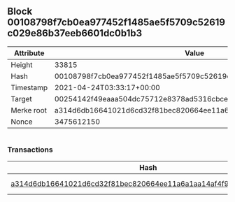 ## Block 00108798f7cb0ea977452f1485ae5f5709c52619c029e86b37eeb6601dc0b1b3

Attribute | Value
--- | ---
Height | 33815
Hash | 00108798f7cb0ea977452f1485ae5f5709c52619c029e86b37eeb6601dc0b1b3
Timestamp | 2021-04-24T03:33:17+00:00
Target | 00254142f49eaaa504dc75712e8378ad5316cbcead634704b3734b6271167cc4
Merke root | a314d6db16641021d6cd32f81bec820664ee11a6a1aa14af4f99573103f4241b
Nonce | 3475612150

```

```

### Transactions

Hash | Amount
--- | ---
[a314d6db16641021d6cd32f81bec820664ee11a6a1aa14af4f99573103f4241b](a314d6db16641021d6cd32f81bec820664ee11a6a1aa14af4f99573103f4241b.md) | 10.00000000 SKEPTI 
